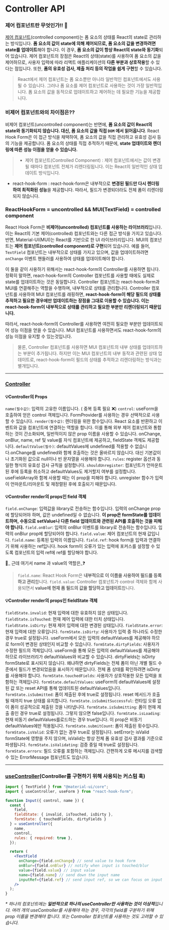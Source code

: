 
# Controller API

### 제어 컴포넌트란 무엇인가!! 🧐
[제어 컴포넌트](https://legacy.reactjs.org/docs/forms.html#controlled-components)(controlled component)는 폼 요소의 상태를 React의 state로 관리하는 방식입니다. **폼 요소의 값이 state에 의해 제어되므로, 폼 요소의 값을 변경하려면 state를 업데이트**해야 합니다. 이 경우, **폼 요소의 값이 항상 React의 state와 동기화**되어 있습니다. 제어 컴포넌트의 장점은 React의 상태(state)를 사용하여 폼 요소의 값을 제어하므로, 사용자 입력에 따라 리액트 애플리케이션의 **다른 부분과 상호작용**할 수 있다는 점입니다. 또한, **폼의 유효성 검사, 제출 처리 등의 작업을 쉽게 구현**할 수 있습니다.

> React에서 제어 컴포넌트는 폼 요소뿐만 아니라 일반적인 컴포넌트에서도 사용될 수 있습니다. 그러나 폼 요소를 제어 컴포넌트로 사용하는 것이 가장 일반적입니다. 폼 요소의 값을 동적으로 업데이트하고 제어하는 데 필요한 기능을 제공합니다.

### 비제어 컴포넌트와의 차이점은??

비제어 컴포넌트(uncontrolled component)는 반면에, **폼 요소의 값이 React의 state와 동기화되지 않습니다. 대신, 폼 요소의 값을 직접 `DOM` 에서 읽어옵니다**. React Hook Form은 이 접근 방식을 채택하여, 폼 요소의 값을 직접 관리하고 유효성 검사 등의 기능을 제공합니다. 폼 요소의 상태를 직접 추적하기 때문에, **state 업데이트와 렌더링에 따른 성능 이점을 얻을 수 있습니다.**

>- 제어 컴포넌트(Controlled Component) : 제어 컴포넌트에서는 값이 변경될 때마다 컴포넌트 전체가 리렌더링됩니다. 이는 React의 일반적인 상태 업데이트 방식입니다.
- react-hook-form : react-hook-form은 내부적으로 **변경된 필드만 다시 렌더링하여 최적화된 성능**을 제공합니다. 따라서, 필드가 변경되더라도 전체 폼이 리렌더링되지 않습니다.

### ReactHookForm = uncontrolled && MUI(TextField) = controlled component

React Hook Form은 **비제어(uncontrolled) 컴포넌트를 사용하는 라이브러리**입니다. 이는 React의 기본 제어(controlled) 컴포넌트와는 다른 접근 방식을 가지고 있습니다. 반면, Material-UI(MUI)는 React를 기반으로 한 UI 라이브러리입니다. MUI의 컴포넌트는 **제어 컴포넌트(controlled component)로 구현**되어 있습니다. 예를 들어, `TextField` 컴포넌트는 내부적으로 상태를 가지고 있으며, 값을 업데이트하려면 `onChange` 이벤트 핸들러를 사용하여 상태를 업데이트해야 합니다.

이 둘을 같이 사용하기 위해서는 react-hook-form의 Controller를 사용하면 됩니다. 정확히 말하면, react-hook-form의 Controller 컴포넌트를 사용할 때에도 실제로 state를 업데이트하는 것은 동일합니다. Controller 컴포넌트는 react-hook-form과 MUI를 연결해주는 역할을 수행하며, 내부적으로 상태를 관리합니다. Controller 컴포넌트를 사용하여 MUI 컴포넌트를 래핑하면, **react-hook-form이 해당 필드의 상태를 추적하고 필요한 경우에만 업데이트하는 장점을 그대로 이용할 수 있습니다. 이는 react-hook-form이 내부적으로 상태를 관리하고 필요한 부분만 리렌더링되기 때문입니다.**

따라서, react-hook-form의 Controller를 사용하면 여전히 필요한 부분만 업데이트되어 성능 이점을 얻을 수 있습니다. MUI 컴포넌트를 사용하면서도 react-hook-form의 성능 이점을 유지할 수 있는것입니다.

> 물론, Controller 컴포넌트를 사용하면 MUI 컴포넌트의 내부 상태를 업데이트하는 부분이 추가됩니다. 하지만 이는 MUI 컴포넌트의 내부 동작과 관련된 상태 업데이트로, react-hook-form이 필드의 상태를 추적하고 리렌더링하는 방식과는 별개입니다.

---

### [Controller](https://react-hook-form.com/docs/usecontroller/controller)
#### 💡Controller의 Props
`name(필수값)`: 입력의 고유한 이름입니다. ( 중복 등록 필요 ❌)
`control`: useForm을 호출하여 얻은 control 객체입니다. FormProvider를 사용하는 경우 선택적으로 사용할 수 있습니다.
`render(필수값)`: 렌더링을 위한 함수입니다. React 요소를 반환하고 이벤트와 값을 컴포넌트에 연결하는 역할을 합니다. 이를 통해 외부 제어 컴포넌트와 통합하는 것이 간소화되며, 일반적이지 않은 prop 이름을 사용할 수 있습니다. onChange, onBlur, name, ref 및 value를 자식 컴포넌트에 제공하고, fieldState 객체도 제공합니다.
`defaultValue(필수)`: defaultValues에 undefined를 적용할 수 없습니다.onChange를 undefined와 함께 호출하는 것은 올바르지 않습니다. 대신 기본값이나 초기화된 값으로 null이나 빈 문자열을 사용해야 합니다.
`rules`: register 옵션과 동일한 형식의 유효성 검사 규칙을 설정합니다.
`shouldUnregister`: 컴포넌트가 언마운트된 후에 등록을 취소하고 defaultValues도 제거할지 여부를 설정합니다. useFieldArray와 함께 사용할 때는 이 prop을 피해야 합니다. unregister 함수가 입력이 언마운트/리마운트 및 재정렬된 후에 호출되기 때문입니다.


#### 💡Controller render의 props인 field 객체
`field.onChange`: 입력값을 library로 전송하는 함수입니다. 입력의 onChange prop에 할당되어야 하며, 값은 undefined일 수 없습니다. **이 prop은 formState를 업데이트하며, 수동으로 setValue나 다른 field 업데이트와 관련된 API를 호출하는 것을 피해야 합니다.**
`field.onBlur`: 입력의 onBlur 이벤트를 library로 전송하는 함수입니다. 입력의 onBlur prop에 할당되어야 합니다.
`field.value`: 제어 컴포넌트의 현재 값입니다.
`field.name`: 등록된 입력의 이름입니다.
`field.ref`: hook form을 입력과 연결하기 위해 사용하는 ref입니다. hook form이 오류가 있는 입력에 포커스를 설정할 수 있도록 컴포넌트의 입력 ref에 ref를 할당해야 합니다.

🧐_ 근데 여기서 name 과 value의 역할은_❓
> `field.name`: React Hook Form은 **내부적으로 이 이름을 사용하여 필드를 등록하고 관리**합니다. 
`field.value`: Controller 컴포넌트가 control 객체와 함께 사용되면서 **value에 현재 폼 필드의 값을 할당하고 업데이트**합니다.



#### 💡Controller render의 props인 fieldState 객체

`fieldState.invalid`: 현재 입력에 대한 유효하지 않은 상태입니다.
`fieldState.isTouched`: 현재 제어 입력에 대한 터치 상태입니다.
`fieldState.isDirty`: 현재 제어 입력에 대한 변경된 상태입니다.
`fieldState.error`: 현재 입력에 대한 오류입니다.
`formState.isDirty`: 사용자가 입력 중 하나라도 수정한 경우 true로 설정됩니다. useForm에서 모든 입력의 defaultValues를 제공해야 하므로 form이 변경된 상태인지 비교할 수 있습니다.
`formState.dirtyFields`: 사용자가 수정한 필드의 객체입니다. useForm을 통해 모든 입력의 defaultValues를 제공해야 하므로 라이브러리가 defaultValues와 비교할 수 있습니다. dirtyFields는 isDirty formState로 표시되지 않습니다. 왜냐하면 dirtyFields는 전체 폼이 아닌 개별 필드 수준에서 필드가 변경되었음을 표시하기 때문입니다. 전체 폼 상태를 확인하려면 isDirty를 사용해야 합니다.
`formState.touchedFields`: 사용자가 상호작용한 모든 입력을 포함하는 객체입니다.
`formState.defaultValues`: useForm의 defaultValues에 설정된 값 또는 reset API를 통해 업데이트된 defaultValues입니다.
`formState.isSubmitted`: 폼이 제출된 후에 true로 설정됩니다. reset 메서드가 호출될 때까지 true 상태를 유지합니다.
`formState.isSubmitSuccessful`: 런타임 오류 없이 폼이 성공적으로 제출된 것을 나타냅니다.
`formState.isSubmitting`: 폼이 현재 제출 중인 경우 true로 설정됩니다. 그렇지 않으면 false입니다.
`formState.isLoading`: 현재 비동기 defaultValues를로드하는 경우 true입니다. 이 prop은 비동기 defaultValues에만 적용됩니다.
`formState.submitCount`: 폼이 제출된 횟수입니다.
`formState.isValid`: 오류가 없는 경우 true로 설정됩니다. setError는 isValid formState에 영향을 주지 않으며, isValid는 항상 전체 폼 유효성 검사 결과를 기준으로 파생됩니다.
`formState.isValidating`: 검증 중일 때 true로 설정됩니다.
`formState.errors`: 필드 오류를 포함하는 객체입니다. 간편하게 오류 메시지를 검색할 수 있는 ErrorMessage 컴포넌트도 있습니다.

---

### [useController](https://react-hook-form.com/docs/usecontroller)(Controller를 구현하기 위해 사용되는 커스텀 훅)

```jsx
import { TextField } from "@material-ui/core";
import { useController, useForm } from "react-hook-form";

function Input({ control, name }) {
  const {
    field,
    fieldState: { invalid, isTouched, isDirty },
    formState: { touchedFields, dirtyFields }
  } = useController({
    name,
    control,
    rules: { required: true },
  });

  return (
    <TextField 
      onChange={field.onChange} // send value to hook form 
      onBlur={field.onBlur} // notify when input is touched/blur
      value={field.value} // input value
      name={field.name} // send down the input name
      inputRef={field.ref} // send input ref, so we can focus on input when error appear
    />
  );
}
```

_* 하나의 컴포넌트에는 **일반적으로 하나의 useController만 사용하는 것이 이상적**입니다. 여러 개의 useController를 사용해야 하는 경우, 각각의 field를 구분하기 위해 prop 이름을 변경해야 합니다. 또는 Controller 컴포넌트를 사용하는 것도 고려할 수 있습니다._


